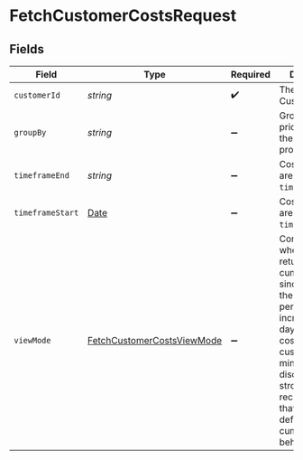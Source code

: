 # FetchCustomerCostsRequest


## Fields

| Field                                                                                                                                                                                                                                     | Type                                                                                                                                                                                                                                      | Required                                                                                                                                                                                                                                  | Description                                                                                                                                                                                                                               | Example                                                                                                                                                                                                                                   |
| ----------------------------------------------------------------------------------------------------------------------------------------------------------------------------------------------------------------------------------------- | ----------------------------------------------------------------------------------------------------------------------------------------------------------------------------------------------------------------------------------------- | ----------------------------------------------------------------------------------------------------------------------------------------------------------------------------------------------------------------------------------------- | ----------------------------------------------------------------------------------------------------------------------------------------------------------------------------------------------------------------------------------------- | ----------------------------------------------------------------------------------------------------------------------------------------------------------------------------------------------------------------------------------------- |
| `customerId`                                                                                                                                                                                                                              | *string*                                                                                                                                                                                                                                  | :heavy_check_mark:                                                                                                                                                                                                                        | The Orb Customer ID                                                                                                                                                                                                                       |                                                                                                                                                                                                                                           |
| `groupBy`                                                                                                                                                                                                                                 | *string*                                                                                                                                                                                                                                  | :heavy_minus_sign:                                                                                                                                                                                                                        | Groups per-price costs by the key provided.                                                                                                                                                                                               |                                                                                                                                                                                                                                           |
| `timeframeEnd`                                                                                                                                                                                                                            | *string*                                                                                                                                                                                                                                  | :heavy_minus_sign:                                                                                                                                                                                                                        | Costs returned are exclusive of `timeframe_end`.                                                                                                                                                                                          | 2022-03-01T05:00:00Z                                                                                                                                                                                                                      |
| `timeframeStart`                                                                                                                                                                                                                          | [Date](https://developer.mozilla.org/en-US/docs/Web/JavaScript/Reference/Global_Objects/Date)                                                                                                                                             | :heavy_minus_sign:                                                                                                                                                                                                                        | Costs returned are inclusive of `timeframe_start`.                                                                                                                                                                                        | 2022-02-01T05:00:00Z                                                                                                                                                                                                                      |
| `viewMode`                                                                                                                                                                                                                                | [FetchCustomerCostsViewMode](../../models/operations/fetchcustomercostsviewmode.md)                                                                                                                                                       | :heavy_minus_sign:                                                                                                                                                                                                                        | Controls whether Orb returns cumulative costs since the start of the billing period, or incremental day-by-day costs. If your customer has minimums or discounts, it's strongly recommended that you use the default cumulative behavior. |                                                                                                                                                                                                                                           |